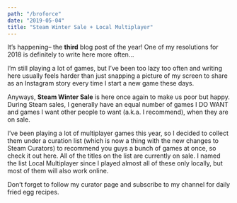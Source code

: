 ```yaml
---
path: "/broforce"
date: "2019-05-04"
title: "Steam Winter Sale + Local Multiplayer"
---
```

It’s happening– the **third** blog post of the year! One of my resolutions for 2018 is definitely to write here more often…

I’m still playing a lot of games, but I’ve been too lazy too often and writing here usually feels harder than just snapping a picture of my screen to share as an Instagram story every time I start a new game these days.

Anyways, **Steam Winter Sale** is here once again to make us poor but happy. During Steam sales, I generally have an equal number of games I DO WANT and games I want other people to want (a.k.a. I recommend), when they are on sale.

I’ve been playing a lot of multiplayer games this year, so I decided to collect them under a curation list (which is now a thing with the new changes to Steam Curators) to recommend you guys a bunch of games at once, so check it out here.  All of the titles on the list are currently on sale. I named the list Local Multiplayer since I played almost all of these only locally, but most of them will also work online.

Don’t forget to follow my curator page and subscribe to my channel for daily fried egg recipes.
